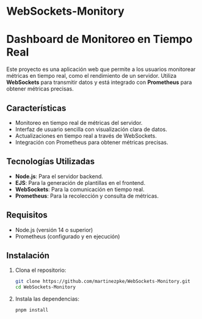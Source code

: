 # WebSockets-Monitory

# Dashboard de Monitoreo en Tiempo Real

Este proyecto es una aplicación web que permite a los usuarios monitorear métricas en tiempo real, como el rendimiento de un servidor. Utiliza **WebSockets** para transmitir datos y está integrado con **Prometheus** para obtener métricas precisas.

## Características

- Monitoreo en tiempo real de métricas del servidor.
- Interfaz de usuario sencilla con visualización clara de datos.
- Actualizaciones en tiempo real a través de WebSockets.
- Integración con Prometheus para obtener métricas precisas.

## Tecnologías Utilizadas

- **Node.js**: Para el servidor backend.
- **EJS**: Para la generación de plantillas en el frontend.
- **WebSockets**: Para la comunicación en tiempo real.
- **Prometheus**: Para la recolección y consulta de métricas.

## Requisitos

- Node.js (versión 14 o superior)
- Prometheus (configurado y en ejecución)

## Instalación

1. Clona el repositorio:
   ```bash
   git clone https://github.com/martinezpke/WebSockets-Monitory.git
   cd WebSockets-Monitory
2. Instala las dependencias:
    ```bash
    pnpm install
